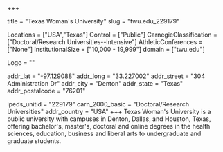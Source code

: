 
+++

title = "Texas Woman's University"
slug = "twu.edu_229179"

Locations = ["USA","Texas"]
Control = ["Public"]
CarnegieClassification = ["Doctoral/Research Universities--Intensive"]
AthleticConferences = ["None"]
InstitutionalSize = ["10,000 - 19,999"]
domain = ["twu.edu"]

Logo = ""

addr_lat = "-97.129088"
addr_long = "33.227002"
addr_street = "304 Administration Dr"
addr_city = "Denton"
addr_state = "Texas"
addr_postalcode = "76201"

ipeds_unitid = "229179"
carn_2000_basic = "Doctoral/Research Universities"
addr_country = "USA"
+++
    Texas Woman's University is a public university with campuses in Denton, Dallas, and Houston, Texas, offering bachelor's, master's, doctoral and online degrees in the health sciences, education, business and liberal arts to undergraduate and graduate students.
